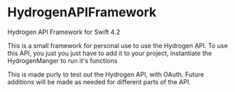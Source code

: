 # HydrogenAPIFramework
Hydrogen API Framework for Swift 4.2

This is a small framework for personal use to use the Hydrogen API. 
To use this API, you just you just have to add it to your project, instantiate the HydrogenManger to run it's functions

This is made purly to test out the Hydrogen API, with OAuth.  Future additions will be made as needed for different parts of the API.
